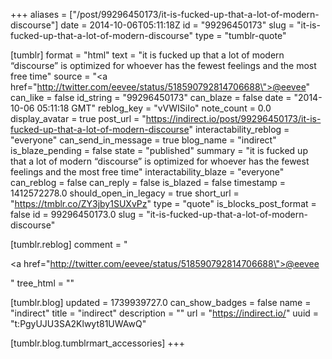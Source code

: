+++
aliases = ["/post/99296450173/it-is-fucked-up-that-a-lot-of-modern-discourse"]
date = 2014-10-06T05:11:18Z
id = "99296450173"
slug = "it-is-fucked-up-that-a-lot-of-modern-discourse"
type = "tumblr-quote"

[tumblr]
format = "html"
text = "it is fucked up that a lot of modern &ldquo;discourse&rdquo; is optimized for whoever has the fewest feelings and the most free time"
source = "<a href=\"http://twitter.com/eevee/status/518590792814706688\">@eevee</a>"
can_like = false
id_string = "99296450173"
can_blaze = false
date = "2014-10-06 05:11:18 GMT"
reblog_key = "vVWISiIo"
note_count = 0.0
display_avatar = true
post_url = "https://indirect.io/post/99296450173/it-is-fucked-up-that-a-lot-of-modern-discourse"
interactability_reblog = "everyone"
can_send_in_message = true
blog_name = "indirect"
is_blaze_pending = false
state = "published"
summary = "it is fucked up that a lot of modern “discourse” is optimized for whoever has the fewest feelings and the most free time"
interactability_blaze = "everyone"
can_reblog = false
can_reply = false
is_blazed = false
timestamp = 1412572278.0
should_open_in_legacy = true
short_url = "https://tmblr.co/ZY3jby1SUXvPz"
type = "quote"
is_blocks_post_format = false
id = 99296450173.0
slug = "it-is-fucked-up-that-a-lot-of-modern-discourse"

[tumblr.reblog]
comment = "<p><a href=\"http://twitter.com/eevee/status/518590792814706688\">@eevee</a></p>"
tree_html = ""

[tumblr.blog]
updated = 1739939727.0
can_show_badges = false
name = "indirect"
title = "indirect"
description = ""
url = "https://indirect.io/"
uuid = "t:PgyUJU3SA2Klwyt81UWAwQ"

[tumblr.blog.tumblrmart_accessories]
+++

